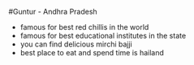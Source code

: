 #Guntur - Andhra Pradesh

- famous for best red chillis in the world
- famous for best educational institutes in the state
- you can find delicious mirchi bajji
- best place to eat and spend time is hailand

